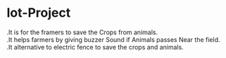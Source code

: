 # Iot-Project
.It is for the framers to save the Crops from animals.</br>
.It helps farmers by giving buzzer Sound if Animals passes Near the field.<br>
.It alternative to electric fence to save the crops and animals.</br>
